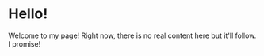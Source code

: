 # Hello!

Welcome to my page! Right now, there is no real content here but it'll follow. I promise!
